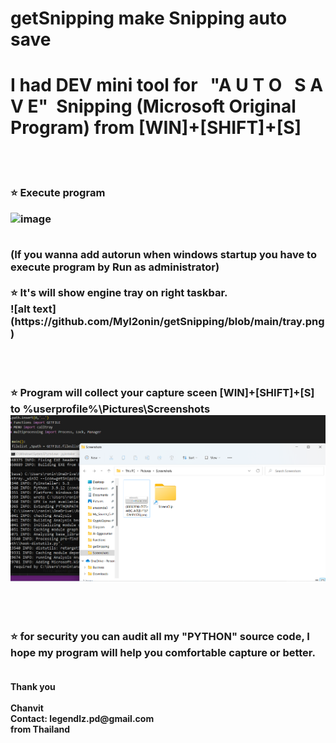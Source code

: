# getSnipping make Snipping auto save
<H1>I had DEV mini tool for  &nbsp; "A U T O &nbsp; S A V E"  &nbsp;Snipping (Microsoft Original Program) from [WIN]+[SHIFT]+[S]</H1>

<br><br>

<h3>
⭐ Execute program

![image](https://user-images.githubusercontent.com/52792215/185800058-ed47a420-c870-48db-b038-b603e5753da5.png)

<br>
(If you wanna add autorun when windows startup you have to execute program by Run as administrator)
<br>
<br>
⭐ It's will show engine tray on right taskbar.<br>
![alt text](https://github.com/Myl2onin/getSnipping/blob/main/tray.png)

<br><br>

⭐ Program will collect your capture sceen [WIN]+[SHIFT]+[S] to %userprofile%\Pictures\Screenshots
![alt text](https://github.com/Myl2onin/getSnipping/blob/main/Autosave.png)

<br><br>

⭐ for security you can audit all my "PYTHON" source code, I hope my program will help you comfortable capture or better.<br><br>
</h3>
<b>
Thank you<br><br>
Chanvit <br>
Contact: legendlz.pd@gmail.com<br>
from Thailand
</b>


